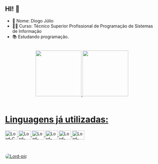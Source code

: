 ## HI! 👋

- 🧑 Nome: Diogo Júlio
- 👨‍🎓 Curso: Técnico Superior Profissional de Programação de Sistemas de Informação
- 📚 Estudando programação.
<br>

<!--GitHub Stats-->
<div align="center">
  <a href="https://github.com/ImJulera">
  <img height="150em" src="https://github-readme-stats.vercel.app/api?username=LordTheCheater&show_icons=true&theme=dark&include_all_commits=true&count_private=true"/>
  <img height="150em" src="https://github-readme-stats.vercel.app/api/top-langs/?username=LordTheCheater&layout=compact&langs_count=7&theme=dark"/>
</div>

<!--Linguagens-->
<div style="display: inline_block">
  <br>
  <h1>Linguagens já utilizadas: </h1>
  <img align="center" alt="Lord-C" height="30" width="40" src="https://cdn.jsdelivr.net/gh/devicons/devicon/icons/c/c-original.svg" />
  <img align="center" alt="Lord-C#" height="30" width="40" src="https://cdn.jsdelivr.net/gh/devicons/devicon/icons/csharp/csharp-original.svg">
  <img align="center" alt="Lord-Pyhton" height="30" width="40" src="https://cdn.jsdelivr.net/gh/devicons/devicon/icons/python/python-original.svg">
  <img align="center" alt="Lord-HTML5" height="30" width="40" src="https://cdn.jsdelivr.net/gh/devicons/devicon/icons/html5/html5-original.svg">
  <img align="center" alt="Lord-CSS" height="30" width="40" src="https://cdn.jsdelivr.net/gh/devicons/devicon/icons/css3/css3-original.svg">
  <img align="center" alt="Lord-JavaScript" height="30" width="40" src="https://cdn.jsdelivr.net/gh/devicons/devicon/icons/javascript/javascript-original.svg">
</div>

##
<br>
<img align="center" alt="Lord-pic" style="border-radius:50px;" src="https://www.whatspaper.com/wp-content/uploads/2021/10/hollow-knight-wallpaper-whatspaper-5.jpg">
